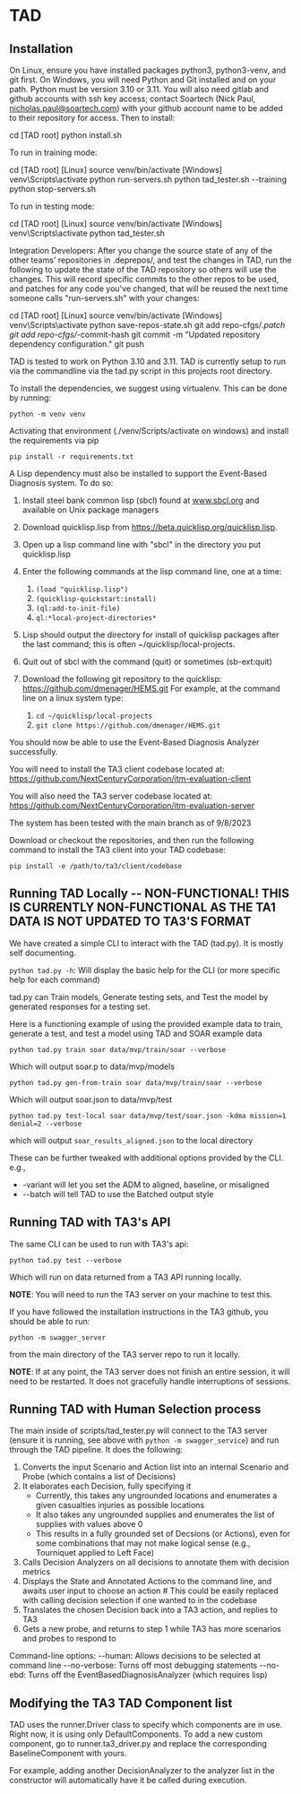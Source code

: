 # TAD

## Installation

On Linux, ensure you have installed packages python3, python3-venv, and git first. On Windows, you
will need Python and Git installed and on your path. Python must be version 3.10 or 3.11. You will 
also need gitlab and github accounts with ssh key access; contact Soartech (Nick Paul, 
nicholas.paul@soartech.com) with your github account name to be added to their repository for 
access. Then to install:

cd [TAD root]
python install.sh

To run in training mode:

cd [TAD root]
[Linux] source venv/bin/activate
[Windows] venv\Scripts\activate
python run-servers.sh
python tad_tester.sh --training 
python stop-servers.sh

To run in testing mode: 

cd [TAD root]
[Linux] source venv/bin/activate
[Windows] venv\Scripts\activate
python tad_tester.sh

Integration Developers: After you change the source state of any of the other teams' repositories 
in .deprepos/, and test the changes in TAD, run the following to update the state of the TAD 
repository so others will use the changes. This will record specific commits to the other repos to 
be used, and patches for any code you've changed, that will be reused the next time someone calls 
"run-servers.sh" with your changes:

cd [TAD root]
[Linux] source venv/bin/activate
[Windows] venv\Scripts\activate
python save-repos-state.sh
git add repo-cfgs/*.patch
git add repo-cfgs/*-commit-hash
git commit -m "Updated repository dependency configuration."
git push




TAD is tested to work on Python 3.10 and 3.11.
TAD is currently setup to run via the commandline via the tad.py script in this projects root directory.

To install the dependencies, we suggest using virtualenv. This can be done by running:

`python -m venv venv`

Activating that environment (./venv/Scripts/activate on windows) and
install the requirements via pip

`pip install -r requirements.txt`

A Lisp dependency must also be installed to support the Event-Based Diagnosis system. To do so: 

1. Install steel bank common lisp (sbcl) found at www.sbcl.org and available on Unix package managers
2. Download quicklisp.lisp from https://beta.quicklisp.org/quicklisp.lisp.
3. Open up a lisp command line with "sbcl" in the directory you put quicklisp.lisp
4. Enter the following commands at the lisp command line, one at a time:

    1. `(load "quicklisp.lisp")`
    1. `(quicklisp-quickstart:install)`
    1. `(ql:add-to-init-file)`
    1. `ql:*local-project-directories*`

5. Lisp should output the directory for install of quicklisp packages after the last command; this 
   is often ~/quicklisp/local-projects.
6. Quit out of sbcl with the command (quit) or sometimes (sb-ext:quit)
7. Download the following git repository to the quicklisp: https://github.com/dmenager/HEMS.git
    For example, at the command line on a linux system type:

    1. `cd ~/quicklisp/local-projects`
    1. `git clone https://github.com/dmenager/HEMS.git`
    
You should now be able to use the Event-Based Diagnosis Analyzer successfully.

You will need to install the TA3 client codebase located at: https://github.com/NextCenturyCorporation/itm-evaluation-client

You will also need the TA3 server codebase located at: https://github.com/NextCenturyCorporation/itm-evaluation-server

The system has been tested with the main branch as of 9/8/2023

Download or checkout the repositories, and then run the following command to install the TA3 client into your TAD codebase:

`pip install -e /path/to/ta3/client/codebase`

## Running TAD Locally -- NON-FUNCTIONAL! THIS IS CURRENTLY NON-FUNCTIONAL AS THE TA1 DATA IS NOT UPDATED TO TA3'S FORMAT

We have created a simple CLI to interact with the TAD (tad.py). It is mostly self documenting.

`python tad.py -h`: Will display the basic help for the CLI (or more specific help for each command)

tad.py can Train models, Generate testing sets, and Test the model by generated responses for a testing set.

Here is a functioning example of using the provided example data to train, generate a test, and test a model using TAD and SOAR example data

`python tad.py train soar data/mvp/train/soar --verbose`

Which will output soar.p to data/mvp/models

`python tad.py gen-from-train soar data/mvp/train/soar --verbose`

Which will output soar.json to data/mvp/test

`python tad.py test-local soar data/mvp/test/soar.json -kdma mission=1 denial=2 --verbose`

which will output `soar_results_aligned.json` to the local directory

These can be further tweaked with additional options provided by the CLI. e.g.,

* -variant will let you set the ADM to aligned, baseline, or misaligned
* --batch will tell TAD to use the Batched output style

## Running TAD with TA3's API

The same CLI can be used to run with TA3's api:

`python tad.py test --verbose`

Which will run on data returned from a TA3 API running locally.

**NOTE**: You will need to run the TA3 server on your machine to test this.

If you have followed the installation instructions in the TA3 github, you should be able to run:

`python -m swagger_server`

from the main directory of the TA3 server repo to run it locally.

**NOTE**: If at any point, the TA3 server does not finish an entire session, it will need to be restarted. It does not gracefully handle interruptions of sessions.

## Running TAD with Human Selection process

The main inside of scripts/tad_tester.py will connect to the TA3 server (ensure it is running, see above with `python -m swagger_service`) and run through the TAD pipeline. It does the following:

1. Converts the input Scenario and Action list into an internal Scenario and Probe (which contains a list of Decisions)
2. It elaborates each Decision, fully specifying it
   * Currently, this takes any ungrounded locations and enumerates a given casualties injuries as possible locations
   * It also takes any ungrounded supplies and enumerates the list of supplies with values above 0
   * This results in a fully grounded set of Decsions (or Actions), even for some combinations that may not make logical sense (e.g., Tourniquet applied to Left Face)
3. Calls Decision Analyzers on all decisions to annotate them with decision metrics
4. Displays the State and Annotated Actions to the command line, and awaits user input to choose an action # This could be easily replaced with calling decision selection if one wanted to in the codebase
5. Translates the chosen Decision back into a TA3 action, and replies to TA3
6. Gets a new probe, and returns to step 1 while TA3 has more scenarios and probes to respond to

Command-line options:
  --human: Allows decisions to be selected at command line
  --no-verbose: Turns off most debugging statements
  --no-ebd: Turns off the EventBasedDiagnosisAnalyzer (which requires lisp)

## Modifying the TA3 TAD Component list

TAD uses the runner.Driver class to specify which components are in use. Right now, it is using only DefaultComponents. To add a new custom component, go to runner.ta3_driver.py and replace the corresponding BaselineComponent with yours.

For example, adding another DecisionAnalyzer to the analyzer list in the constructor will automatically have it be called during execution.
